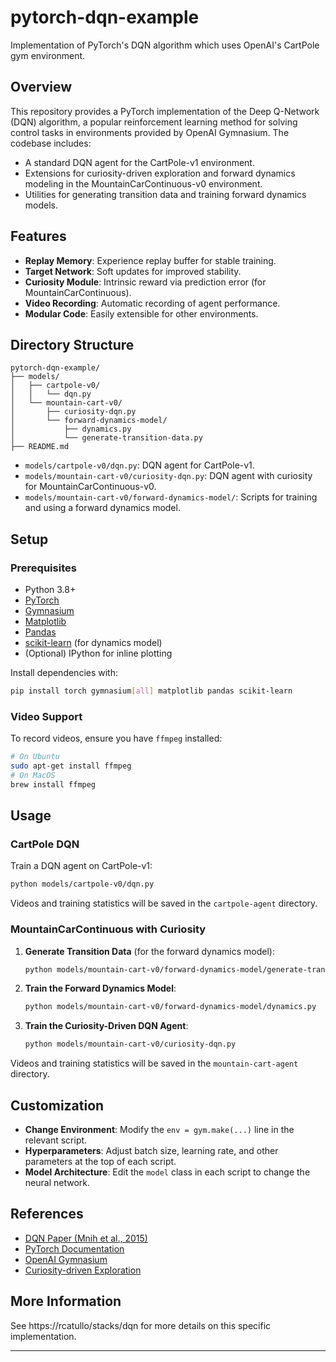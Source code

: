 # pytorch-dqn-example

Implementation of PyTorch's DQN algorithm which uses OpenAI's CartPole gym environment.

## Overview

This repository provides a PyTorch implementation of the Deep Q-Network (DQN) algorithm, a popular reinforcement learning method for solving control tasks in environments provided by OpenAI Gymnasium. The codebase includes:

- A standard DQN agent for the CartPole-v1 environment.
- Extensions for curiosity-driven exploration and forward dynamics modeling in the MountainCarContinuous-v0 environment.
- Utilities for generating transition data and training forward dynamics models.

## Features

- **Replay Memory**: Experience replay buffer for stable training.
- **Target Network**: Soft updates for improved stability.
- **Curiosity Module**: Intrinsic reward via prediction error (for MountainCarContinuous).
- **Video Recording**: Automatic recording of agent performance.
- **Modular Code**: Easily extensible for other environments.

## Directory Structure

```
pytorch-dqn-example/
├── models/
│   ├── cartpole-v0/
│   │   └── dqn.py
│   └── mountain-cart-v0/
│       ├── curiosity-dqn.py
│       └── forward-dynamics-model/
│           ├── dynamics.py
│           └── generate-transition-data.py
├── README.md
```

- `models/cartpole-v0/dqn.py`: DQN agent for CartPole-v1.
- `models/mountain-cart-v0/curiosity-dqn.py`: DQN agent with curiosity for MountainCarContinuous-v0.
- `models/mountain-cart-v0/forward-dynamics-model/`: Scripts for training and using a forward dynamics model.

## Setup

### Prerequisites

- Python 3.8+
- [PyTorch](https://pytorch.org/)
- [Gymnasium](https://gymnasium.farama.org/)
- [Matplotlib](https://matplotlib.org/)
- [Pandas](https://pandas.pydata.org/)
- [scikit-learn](https://scikit-learn.org/) (for dynamics model)
- (Optional) IPython for inline plotting

Install dependencies with:

```bash
pip install torch gymnasium[all] matplotlib pandas scikit-learn
```

### Video Support

To record videos, ensure you have `ffmpeg` installed:

```bash
# On Ubuntu
sudo apt-get install ffmpeg
# On MacOS
brew install ffmpeg
```

## Usage

### CartPole DQN

Train a DQN agent on CartPole-v1:

```bash
python models/cartpole-v0/dqn.py
```

Videos and training statistics will be saved in the `cartpole-agent` directory.

### MountainCarContinuous with Curiosity

1. **Generate Transition Data** (for the forward dynamics model):

    ```bash
    python models/mountain-cart-v0/forward-dynamics-model/generate-transition-data.py
    ```

2. **Train the Forward Dynamics Model**:

    ```bash
    python models/mountain-cart-v0/forward-dynamics-model/dynamics.py
    ```

3. **Train the Curiosity-Driven DQN Agent**:

    ```bash
    python models/mountain-cart-v0/curiosity-dqn.py
    ```

Videos and training statistics will be saved in the `mountain-cart-agent` directory.

## Customization

- **Change Environment**: Modify the `env = gym.make(...)` line in the relevant script.
- **Hyperparameters**: Adjust batch size, learning rate, and other parameters at the top of each script.
- **Model Architecture**: Edit the `model` class in each script to change the neural network.

## References

- [DQN Paper (Mnih et al., 2015)](https://www.nature.com/articles/nature14236)
- [PyTorch Documentation](https://pytorch.org/docs/stable/index.html)
- [OpenAI Gymnasium](https://gymnasium.farama.org/)
- [Curiosity-driven Exploration](https://pathak22.github.io/noreward-rl/)

## More Information

See https://rcatullo/stacks/dqn for more details on this specific implementation.

---